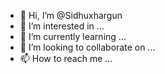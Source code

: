 - 👋 Hi, I’m @Sidhuxhargun
- 👀 I’m interested in ...
- 🌱 I’m currently learning ...
- 💞️ I’m looking to collaborate on ...
- 📫 How to reach me ...

<!---
Sidhuxhargun/Sidhuxhargun is a ✨ special ✨ repository because its `README.md` (this file) appears on your GitHub profile.
You can click the Preview link to take a look at your changes.
--->

